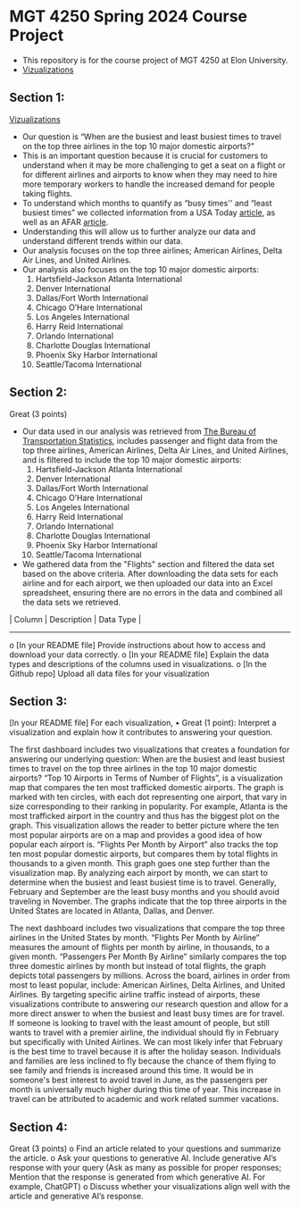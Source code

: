 # MGT 4250 Spring 2024 Course Project
 - This repository is for the course project of MGT 4250 at Elon University.
 - [Vizualizations](https://elon.edu) 


## Section 1:

[Vizualizations](https://elon.edu) 

 - Our question is “When are the busiest and least busiest times to travel on the top three airlines in the top 10 major domestic airports?”
 - This is an important question because it is crucial for customers to understand when it may be more challenging to get a seat on a flight or for different airlines and airports to know when they may need to hire more temporary workers to handle the increased demand for people taking flights.
  - To understand which months to quantify as “busy times'' and “least busiest times” we collected information from a USA Today [article](https://www.usatoday.com/story/travel/flights/2017/02/28/busiest-times-of-year-to-fly/98484452/#:~:text=Answer%3A%20There%20are%20several%20times%20a%20year%20when,holiday%20season%2C%20from%20mid-December%20into%20the%20new%20year.), as well as an AFAR [article](https://www.afar.com/magazine/tsa-just-had-its-busiest-week-ever#:~:text=According%20to%20the%20TSA%2C%20the%20busiest%20travel%20days,nearly%202.9%20million%20passengers%20passed%20through%20TSA%20checkpoints.).
  - Understanding this will allow us to further analyze our data and understand different trends within our data.
  - Our analysis focuses on the top three airlines; American Airlines, Delta Air Lines, and United Airlines.
  - Our analysis also focuses on the top 10 major domestic airports:
     1. Hartsfield-Jackson Atlanta International
     2. Denver International
     3. Dallas/Fort Worth International
     4. Chicago O’Hare International
     5. Los Angeles International
     6. Harry Reid International
     7. Orlando International
     8. Charlotte Douglas International
     9. Phoenix Sky Harbor International
     10. Seattle/Tacoma International

## Section 2:
Great (3 points) 

- Our data used in our analysis was retrieved from [The Bureau of Transportation Statistics](https://www.bts.gov/topics/airlines-and-airports/quick-links-popular-air-carrier-statistics), includes passenger and flight data from the top three airlines, American Airlines, Delta Air Lines, and United Airlines, and is filtered to include the top 10 major domestic airports:
     1. Hartsfield-Jackson Atlanta International
     2. Denver International
     3. Dallas/Fort Worth International
     4. Chicago O’Hare International
     5. Los Angeles International
     6. Harry Reid International
     7. Orlando International
     8. Charlotte Douglas International
     9. Phoenix Sky Harbor International
     10. Seattle/Tacoma International
- We gathered data from the "Flights" section and filtered the data set based on the above criteria. After downloading the data sets for each airline and for each airport, we then uploaded our data into an Excel spreadsheet, ensuring there are no errors in the data and combined all the data sets we retrieved.

| Column | Description | Data Type |
____________________________________


 o [In your README file] Provide instructions about how to access and download your data correctly. 
 o [In your README file] Explain the data types and descriptions of the columns used in visualizations. 
 o [In the Github repo] Upload all data files for your visualization

## Section 3:
 [In your README file] For each visualization, 
 • Great (1 point): Interpret a visualization and explain how it contributes to answering 
your question. 

The first dashboard includes two visualizations that creates a foundation for answering our underlying question: When are the busiest and least busiest times to travel on the top three airlines in the top 10 major domestic airports? “Top 10 Airports in Terms of Number of Flights”, is a visualization map that compares the ten most trafficked domestic airports. The graph is marked with ten circles, with each dot representing one airport, that vary in size corresponding to their ranking in popularity. For example, Atlanta is the most trafficked airport in the country and thus has the biggest plot on the graph. This visualization allows the reader to better picture where the ten most popular airports are on a map and provides a good idea of how popular each airport is. “Flights Per Month by Airport” also tracks the top ten most popular domestic airports, but compares them by total flights in thousands to a given month. This graph goes one step further than the visualization map. By analyzing each airport by month, we can start to determine when the busiest and least busiest time is to travel. Generally, February and September are the least busy months and you should avoid traveling in November. The graphs indicate that the top three airports in the United States are located in Atlanta, Dallas, and Denver.

The next dashboard includes two visualizations that compare the top three airlines in the United States by month. “Flights Per Month by Airline” measures the amount of flights per month by airline, in thousands, to a given month. “Passengers Per Month By Airline” similarly compares the top three domestic airlines by month but instead of total flights, the graph depicts total passengers by millions. Across the board, airlines in order from most to least popular, include: American Airlines, Delta Airlines, and United Airlines. By targeting specific airline traffic instead of airports, these visualizations contribute to answering our research question and allow for a more direct answer to when the busiest and least busy times are for travel. If someone is looking to travel with the least amount of people, but still wants to travel with a premier airline, the individual should fly in February but specifically with United Airlines. We can most likely infer that February is the best time to travel because it is after the holiday season. Individuals and families are less inclined to fly because the chance of them flying to see family and friends is increased around this time. It would be in someone's best interest to avoid travel in June, as the passengers per month is universally much higher during this time of year. This increase in travel can be attributed to academic and work related summer vacations.

## Section 4:
Great (3 points) 
 o Find an article related to your questions and summarize the article. 
 o Ask your questions to generative AI. Include generative AI’s response with your query (Ask as many as possible for proper responses; Mention that the response is generated from which generative AI. For example, ChatGPT) 
 o Discuss whether your visualizations align well with the article and generative AI’s response. 
